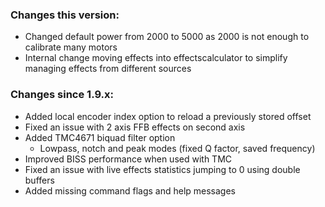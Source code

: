 ### Changes this version:
- Changed default power from 2000 to 5000 as 2000 is not enough to calibrate many motors
- Internal change moving effects into effectscalculator to simplify managing effects from different sources

### Changes since 1.9.x:
- Added local encoder index option to reload a previously stored offset
- Fixed an issue with 2 axis FFB effects on second axis
- Added TMC4671 biquad filter option
  - Lowpass, notch and peak modes (fixed Q factor, saved frequency)
- Improved BISS performance when used with TMC
- Fixed an issue with live effects statistics jumping to 0 using double buffers
- Added missing command flags and help messages